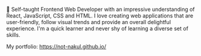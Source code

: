 🎨 Self-taught Frontend Web Developer with an impressive understanding of React, JavaScript, CSS and HTML. I love creating web applications that are user-friendly, follow visual trends and provide an overall delightful experience. I'm a quick learner and never shy of learning a diverse set of skills.

My portfolio: https://not-nakul.github.io/
